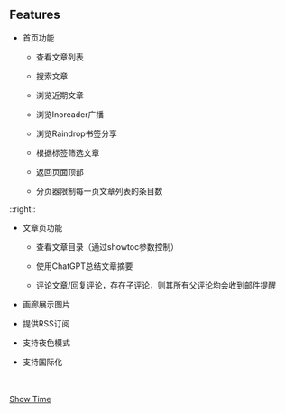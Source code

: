 ## Features

<div class="text-sm">

- <mdi-home />首页功能

    - 查看文章列表

    - 搜索文章

    - 浏览近期文章

    - 浏览Inoreader广播

    - 浏览Raindrop书签分享

    - 根据标签筛选文章

    - 返回页面顶部

    - 分页器限制每一页文章列表的条目数

</div>

::right::

<div class="text-sm">

- <mdi-Post />文章页功能

    - 查看文章目录（通过showtoc参数控制）

    - 使用ChatGPT<logos-openai-icon />总结文章摘要

    - 评论文章/回复评论，存在子评论，则其所有父评论均会收到邮件提醒

- <mdi-ImageArea />画廊展示图片

- <mdi-Rss />提供RSS订阅

- <mdi-Brightness4 />支持夜色模式

- <mdi-Translate />支持国际化

<br/>
<br/>

<div class="text-base text-center">
  <a href="https://demo.njxzc.top" class="border border-solid p-2 rounded" target="_blank">Show Time</a> <mdi-HandPointingLeft />
</div>

</div>
